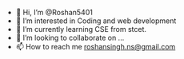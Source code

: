 - 👋 Hi, I’m @Roshan5401
- 👀 I’m interested in Coding and web development
- 🌱 I’m currently learning CSE from stcet.
- 💞️ I’m looking to collaborate on ...
- 📫 How to reach me roshansingh.ns@gmail.com

<!---
Roshan5401/Roshan5401 is a ✨ special ✨ repository because its `README.md` (this file) appears on your GitHub profile.
You can click the Preview link to take a look at your changes.
--->
